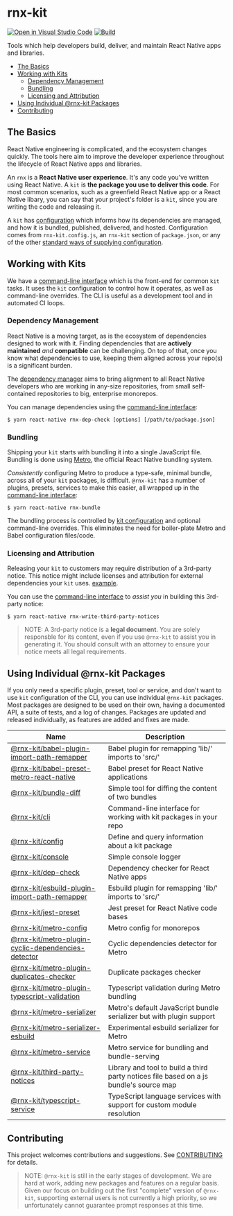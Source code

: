 # rnx-kit

[![Open in Visual Studio Code](https://open.vscode.dev/badges/open-in-vscode.svg)](https://open.vscode.dev/microsoft/rnx-kit)
[![Build](https://github.com/microsoft/rnx-kit/actions/workflows/build.yml/badge.svg)](https://github.com/microsoft/rnx-kit/actions/workflows/build.yml)

Tools which help developers build, deliver, and maintain React Native apps and
libraries.

- [The Basics](#The-Basics)
- [Working with Kits](#Working-with-Kits)
  - [Dependency Management](#Dependency-Management)
  - [Bundling](#Bundling)
  - [Licensing and Attribution](#Licensing-and-Attribution)
- [Using Individual @rnx-kit Packages](#Using-Individual-rnx%2Dkit-Packages)
- [Contributing](#Contributing)

## The Basics

React Native engineering is complicated, and the ecosystem changes quickly. The
tools here aim to improve the developer experience throughout the lifecycle of
React Native apps and libraries.

An `rnx` is a **React Native user experience**. It's any code you've written
using React Native. A `kit` is **the package you use to deliver this code**. For
most common scenarios, such as a greenfield React Native app or a React Native
libary, you can say that your project's folder is a `kit`, since you are writing
the code and releasing it.

A `kit` has
[configuration](https://github.com/microsoft/rnx-kit/tree/main/packages/config)
which informs how its dependencies are managed, and how it is bundled,
published, delivered, and hosted. Configuration comes from `rnx-kit.config.js`,
an `rnx-kit` section of `package.json`, or any of the other
[standard ways of supplying configuration](https://github.com/davidtheclark/cosmiconfig).

## Working with Kits

We have a
[command-line interface](https://github.com/microsoft/rnx-kit/tree/main/packages/cli)
which is the front-end for common `kit` tasks. It uses the `kit` configuration
to control how it operates, as well as command-line overrides. The CLI is useful
as a development tool and in automated CI loops.

### Dependency Management

React Native is a moving target, as is the ecosystem of dependencies designed to
work with it. Finding dependencies that are **actively maintained** _and_
**compatible** can be challenging. On top of that, once you know what
dependencies to use, keeping them aligned across your repo(s) is a significant
burden.

The
[dependency manager](https://github.com/microsoft/rnx-kit/tree/main/packages/dep-check)
aims to bring alignment to all React Native developers who are working in
any-size repositories, from small self-contained repositories to big, enterprise
monorepos.

You can manage dependencies using the
[command-line interface](https://github.com/microsoft/rnx-kit/tree/main/packages/cli):

```
$ yarn react-native rnx-dep-check [options] [/path/to/package.json]
```

### Bundling

Shipping your `kit` starts with bundling it into a single JavaScript file.
Bundling is done using [Metro](https://facebook.github.io/metro), the official
React Native bundling system.

_Consistently_ configuring Metro to produce a type-safe, minimal bundle, across
all of your `kit` packages, is difficult. `@rnx-kit` has a number of plugins,
presets, services to make this easier, all wrapped up in the
[command-line interface](https://github.com/microsoft/rnx-kit/tree/main/packages/cli):

```
$ yarn react-native rnx-bundle
```

The bundling process is controlled by
[kit configuration](https://github.com/microsoft/rnx-kit/tree/main/packages/config)
and optional command-line overrides. This eliminates the need for boiler-plate
Metro and Babel configuration files/code.

### Licensing and Attribution

Releasing your `kit` to customers may require distribution of a 3rd-party
notice. This notice might include licenses and attribution for external
dependencies your `kit` uses.
[example](https://www.microsoft.com/en-us/legal/products/notices).

You can use the
[command-line interface](https://github.com/microsoft/rnx-kit/tree/main/packages/cli)
to _assist you_ in building this 3rd-party notice:

```
$ yarn react-native rnx-write-third-party-notices
```

> NOTE: A 3rd-party notice is a **legal document**. You are solely responsble
> for its content, even if you use `@rnx-kit` to assist you in generating it.
> You should consult with an attorney to ensure your notice meets all legal
> requirements.

## Using Individual @rnx-kit Packages

If you only need a specific plugin, preset, tool or service, and don't want to
use `kit` configuration of the CLI, you can use individual `@rnx-kit` packages.
Most packages are designed to be used on their own, having a documented API, a
suite of tests, and a log of changes. Packages are updated and released
individually, as features are added and fixes are made.

<!-- The following table can be updated by running `yarn update-readme` -->
<!-- @rnx-kit start -->

| Name                                                                                                                                                    | Description                                                                            |
| ------------------------------------------------------------------------------------------------------------------------------------------------------- | -------------------------------------------------------------------------------------- |
| [@rnx-kit/babel-plugin-import-path-remapper](https://github.com/microsoft/rnx-kit/tree/main/packages/babel-plugin-import-path-remapper)                 | Babel plugin for remapping 'lib/' imports to 'src/'                                    |
| [@rnx-kit/babel-preset-metro-react-native](https://github.com/microsoft/rnx-kit/tree/main/packages/babel-preset-metro-react-native)                     | Babel preset for React Native applications                                             |
| [@rnx-kit/bundle-diff](https://github.com/microsoft/rnx-kit/tree/main/packages/bundle-diff)                                                             | Simple tool for diffing the content of two bundles                                     |
| [@rnx-kit/cli](https://github.com/microsoft/rnx-kit/tree/main/packages/cli)                                                                             | Command-line interface for working with kit packages in your repo                      |
| [@rnx-kit/config](https://github.com/microsoft/rnx-kit/tree/main/packages/config)                                                                       | Define and query information about a kit package                                       |
| [@rnx-kit/console](https://github.com/microsoft/rnx-kit/tree/main/packages/console)                                                                     | Simple console logger                                                                  |
| [@rnx-kit/dep-check](https://github.com/microsoft/rnx-kit/tree/main/packages/dep-check)                                                                 | Dependency checker for React Native apps                                               |
| [@rnx-kit/esbuild-plugin-import-path-remapper](https://github.com/microsoft/rnx-kit/tree/main/packages/esbuild-plugin-import-path-remapper)             | Esbuild plugin for remapping 'lib/' imports to 'src/'                                  |
| [@rnx-kit/jest-preset](https://github.com/microsoft/rnx-kit/tree/main/packages/jest-preset)                                                             | Jest preset for React Native code bases                                                |
| [@rnx-kit/metro-config](https://github.com/microsoft/rnx-kit/tree/main/packages/metro-config)                                                           | Metro config for monorepos                                                             |
| [@rnx-kit/metro-plugin-cyclic-dependencies-detector](https://github.com/microsoft/rnx-kit/tree/main/packages/metro-plugin-cyclic-dependencies-detector) | Cyclic dependencies detector for Metro                                                 |
| [@rnx-kit/metro-plugin-duplicates-checker](https://github.com/microsoft/rnx-kit/tree/main/packages/metro-plugin-duplicates-checker)                     | Duplicate packages checker                                                             |
| [@rnx-kit/metro-plugin-typescript-validation](https://github.com/microsoft/rnx-kit/tree/main/packages/metro-plugin-typescript-validation)               | Typescript validation during Metro bundling                                            |
| [@rnx-kit/metro-serializer](https://github.com/microsoft/rnx-kit/tree/main/packages/metro-serializer)                                                   | Metro's default JavaScript bundle serializer but with plugin support                   |
| [@rnx-kit/metro-serializer-esbuild](https://github.com/microsoft/rnx-kit/tree/main/packages/metro-serializer-esbuild)                                   | Experimental esbuild serializer for Metro                                              |
| [@rnx-kit/metro-service](https://github.com/microsoft/rnx-kit/tree/main/packages/metro-service)                                                         | Metro service for bundling and bundle-serving                                          |
| [@rnx-kit/third-party-notices](https://github.com/microsoft/rnx-kit/tree/main/packages/third-party-notices)                                             | Library and tool to build a third party notices file based on a js bundle's source map |
| [@rnx-kit/typescript-service](https://github.com/microsoft/rnx-kit/tree/main/packages/typescript-service)                                               | TypeScript language services with support for custom module resolution                 |

<!-- @rnx-kit end -->

## Contributing

This project welcomes contributions and suggestions. See
[CONTRIBUTING](https://github.com/microsoft/rnx-kit/tree/main/CONTRIBUTING.md)
for details.

> NOTE: `@rnx-kit` is still in the early stages of development. We are hard at
> work, adding new packages and features on a regular basis. Given our focus on
> building out the first "complete" version of `@rnx-kit`, supporting external
> users is not currently a high priority, so we unfortunately cannot guarantee
> prompt responses at this time.
